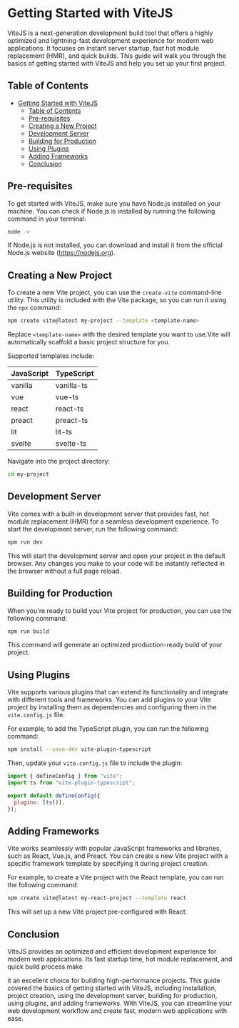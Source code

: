 # Getting Started with ViteJS

ViteJS is a next-generation development build tool that offers a highly optimized and lightning-fast development experience for modern web applications. It focuses on instant server startup, fast hot module replacement (HMR), and quick builds. This guide will walk you through the basics of getting started with ViteJS and help you set up your first project.

## Table of Contents

- [Getting Started with ViteJS](#getting-started-with-vitejs)
  - [Table of Contents](#table-of-contents)
  - [Pre-requisites](#pre-requisites)
  - [Creating a New Project](#creating-a-new-project)
  - [Development Server](#development-server)
  - [Building for Production](#building-for-production)
  - [Using Plugins](#using-plugins)
  - [Adding Frameworks](#adding-frameworks)
  - [Conclusion](#conclusion)

## Pre-requisites

To get started with ViteJS, make sure you have Node.js installed on your machine. You can check if Node.js is installed by running the following command in your terminal:

```bash
node -v
```

If Node.js is not installed, you can download and install it from the official Node.js website (https://nodejs.org).

## Creating a New Project

To create a new Vite project, you can use the `create-vite` command-line utility. This utility is included with the Vite package, so you can run it using the `npx` command:

```bash
npm create vite@latest my-project --template <template-name>
```

Replace `<template-name>` with the desired template you want to use.Vite will automatically scaffold a basic project structure for you.

Supported templates include:

| JavaScript | TypeScript |
| ---------- | ---------- |
| vanilla    | vanilla-ts |
| vue        | vue-ts     |
| react      | react-ts   |
| preact     | preact-ts  |
| lit        | lit-ts     |
| svelte     | svelte-ts  |

Navigate into the project directory:

```bash
cd my-project
```

## Development Server

Vite comes with a built-in development server that provides fast, hot module replacement (HMR) for a seamless development experience. To start the development server, run the following command:

```bash
npm run dev
```

This will start the development server and open your project in the default browser. Any changes you make to your code will be instantly reflected in the browser without a full page reload.

## Building for Production

When you're ready to build your Vite project for production, you can use the following command:

```bash
npm run build
```

This command will generate an optimized production-ready build of your project.

## Using Plugins

Vite supports various plugins that can extend its functionality and integrate with different tools and frameworks. You can add plugins to your Vite project by installing them as dependencies and configuring them in the `vite.config.js` file.

For example, to add the TypeScript plugin, you can run the following command:

```bash
npm install --save-dev vite-plugin-typescript
```

Then, update your `vite.config.js` file to include the plugin:

```javascript
import { defineConfig } from "vite";
import ts from "vite-plugin-typescript";

export default defineConfig({
  plugins: [ts()],
});
```

## Adding Frameworks

Vite works seamlessly with popular JavaScript frameworks and libraries, such as React, Vue.js, and Preact. You can create a new Vite project with a specific framework template by specifying it during project creation.

For example, to create a Vite project with the React template, you can run the following command:

```bash
npm create vite@latest my-react-project --template react
```

This will set up a new Vite project pre-configured with React.

## Conclusion

ViteJS provides an optimized and efficient development experience for modern web applications. Its fast startup time, hot module replacement, and quick build process make

it an excellent choice for building high-performance projects. This guide covered the basics of getting started with ViteJS, including installation, project creation, using the development server, building for production, using plugins, and adding frameworks. With ViteJS, you can streamline your web development workflow and create fast, modern web applications with ease.
